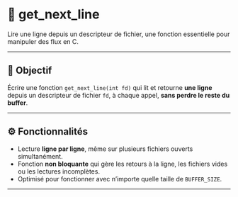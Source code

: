 # 📄 get_next_line

Lire une ligne depuis un descripteur de fichier, une fonction essentielle pour manipuler des flux en C.

---

## 🧠 Objectif

Écrire une fonction `get_next_line(int fd)` qui lit et retourne **une ligne** depuis un descripteur de fichier `fd`, à chaque appel, **sans perdre le reste du buffer**.

---

## ⚙️ Fonctionnalités

- Lecture **ligne par ligne**, même sur plusieurs fichiers ouverts simultanément.
- Fonction **non bloquante** qui gère les retours à la ligne, les fichiers vides ou les lectures incomplètes.
- Optimisé pour fonctionner avec n’importe quelle taille de `BUFFER_SIZE`.

---
